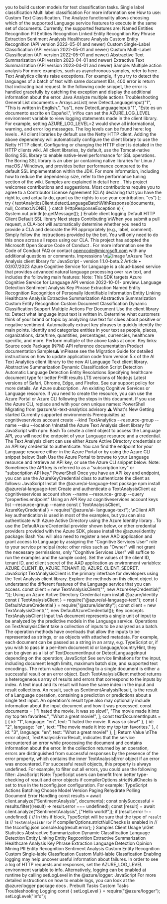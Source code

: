 you to build custom models for text classification tasks.
Single label classification
Multi label classification
For more information see How to use: Custom Text Classification.
The Analyze  functionality allows choosing which of the supported Language service features to
execute in the same set of documents. Currently, the supported features are:
Named Entities Recognition
PII Entities Recognition
Linked Entity Recognition
Key Phrase Extraction
Sentiment Analysis
Healthcare Analysis
Custom Entity Recognition (API version 2022-05-01 and newer)
Custom Single-Label Classification (API version 2022-05-01 and newer)
Custom Multi-Label Classification (API version 2022-05-01 and newer)
Abstractive Text Summarization (API version 2023-04-01 and newer)
Extractive Text Summarization (API version 2023-04-01 and newer)
Sample: Multiple action analysis
For more examples, such as asynchronous samples, refer to here
.
Text Analytics clients raise exceptions. For example, if you try to detect the languages of a
batch of text with same document IDs, 400  error is return that indicating bad request. In the
following code snippet, the error is handled gracefully by catching the exception and display
the additional information about the error.
Java
Analyze multiple actions
Troubleshooting
General
List<DetectLanguageInput> documents = Arrays.asList(
    new DetectLanguageInput("1", "This is written in English.", "us"),
    new DetectLanguageInput("1", "Este es un documento  escrito en Español.", 
\nYou can set the AZURE_LOG_LEVEL  environment variable to view logging statements made in the
client library. For example, setting AZURE_LOG_LEVEL=2  would show all informational, warning,
and error log messages. The log levels can be found here: log levels
.
All client libraries by default use the Netty HTTP client. Adding the above dependency will
automatically configure the client library to use the Netty HTTP client. Configuring or changing
the HTTP client is detailed in the HTTP clients wiki.
All client libraries, by default, use the Tomcat-native Boring SSL library to enable native-level
performance for SSL operations. The Boring SSL library is an uber jar containing native libraries
for Linux / macOS / Windows, and provides better performance compared to the default SSL
implementation within the JDK. For more information, including how to reduce the
dependency size, refer to the performance tuning
 section of the wiki.
Samples are explained in detail here
.
This project welcomes contributions and suggestions. Most contributions require you to agree
to a Contributor License Agreement (CLA)
 declaring that you have the right to, and actually
do, grant us the rights to use your contribution.
"es")
);
try {
    textAnalyticsClient.detectLanguageBatchWithResponse(documents, null, 
Context.NONE);
} catch (HttpResponseException e) {
    System.out.println(e.getMessage());
}
Enable client logging
Default HTTP Client
Default SSL library
Next steps
Contributing
\nWhen you submit a pull request, a CLA-bot will automatically determine whether you need to
provide a CLA and decorate the PR appropriately (e.g., label, comment). Simply follow the
instructions provided by the bot. You will only need to do this once across all repos using our
CLA.
This project has adopted the Microsoft Open Source Code of Conduct
. For more information
see the Code of Conduct FAQ
 or contact opencode@microsoft.com with any additional
questions or comments.
Impressions
\n![Image](images/page1743_image1.png)
\nAzure Text Analysis client library for
JavaScript - version 1.1.0-beta.2
Article • 03/07/2023
Azure Cognitive Service for Language
 is a cloud-based service that provides advanced
natural language processing over raw text, and includes the following main features:
Note: This SDK targets Azure Cognitive Service for Language API version 2022-10-01-
preview.
Language Detection
Sentiment Analysis
Key Phrase Extraction
Named Entity Recognition
Recognition of Personally Identifiable Information
Entity Linking
Healthcare Analysis
Extractive Summarization
Abstractive Summarization
Custom Entity Recognition
Custom Document Classification
Dynamic Classification
Support Multiple Actions Per Document
Use the client library to:
Detect what language input text is written in.
Determine what customers think of your brand or topic by analyzing raw text for
clues about positive or negative sentiment.
Automatically extract key phrases to quickly identify the main points.
Identify and categorize entities in your text as people, places, organizations,
date/time, quantities, percentages, currencies, healthcare specific, and more.
Perform multiple of the above tasks at once.
Key links:
Source code
Package (NPM)
API reference documentation
Product documentation
Samples⚠️
\nPlease see the Migration Guide
 for detailed instructions on how to update application
code from version 5.x of the AI Text Analytics client library to the new AI Language Text
client library.
Abstractive Summarization
Dynamic Classification
Script Detection
Automatic Language Detection
Entity Resolutions
Specifying healthcare document type for better FHIR results
LTS versions of Node.js
Latest versions of Safari, Chrome, Edge, and Firefox.
See our support policy
 for more details.
An Azure subscription
.
An existing Cognitive Services or Language resource. If you need to create the
resource, you can use the Azure Portal
 or Azure CLI following the steps in this
document.
If you use the Azure CLI, replace <your-resource-group-name> and <your-resource-name>
with your own unique names:
PowerShell
Migrating from @azure/ai-text-analytics advisory ⚠️
What's New
Getting started
Currently supported environments
Prerequisites
az cognitiveservices account create --kind TextAnalytics --resource-group 
<your-resource-group-name> --name <your-resource-name> --sku <your-sku-name> 
--location <your-location>
\nInstall the Azure Text Analysis client library for JavaScript with npm:
Bash
To create a client object to access the Language API, you will need the endpoint of your
Language resource and a credential. The Text Analysis client can use either Azure
Active Directory credentials or an API key credential to authenticate.
You can find the endpoint for your Language resource either in the Azure Portal
 or by
using the Azure CLI snippet below:
Bash
Use the Azure Portal
 to browse to your Language resource and retrieve an API key, or
use the Azure CLI snippet below:
Note: Sometimes the API key is referred to as a "subscription key" or "subscription API
key."
PowerShell
Once you have an API key and endpoint, you can use the AzureKeyCredential class to
authenticate the client as follows:
JavaScript
Install the @azure/ai-language-text  package
npm install @azure/ai-language-text
Create and authenticate a TextAnalysisClient
az cognitiveservices account show --name <your-resource-name> --resource-
group <your-resource-group-name> --query "properties.endpoint"
Using an API Key
az cognitiveservices account keys list --resource-group <your-resource-
group-name> --name <your-resource-name>
const { TextAnalysisClient, AzureKeyCredential } = require("@azure/ai-
language-text");
\nClient API key authentication is used in most of the examples, but you can also
authenticate with Azure Active Directory using the Azure Identity library
. To use the
DefaultAzureCredential
 provider shown below,
or other credential providers provided
with the Azure SDK, please install the @azure/identity package:
Bash
You will also need to register a new AAD application and grant access to Language by
assigning the "Cognitive Services User" role to your service principal (note: other roles
such as "Owner" will not grant the necessary permissions, only "Cognitive Services
User" will suffice to run the examples and the sample code).
Set the values of the client ID, tenant ID, and client secret of the AAD application as
environment variables: AZURE_CLIENT_ID, AZURE_TENANT_ID, AZURE_CLIENT_SECRET.
JavaScript
TextAnalysisClient is the primary interface for developers using the Text Analysis client
library. Explore the methods on this client object to understand the different features of
the Language service that you can access.
const client = new TextAnalysisClient("<endpoint>", new AzureKeyCredential("
<API key>"));
Using an Azure Active Directory Credential
npm install @azure/identity
const { TextAnalysisClient } = require("@azure/ai-language-text");
const { DefaultAzureCredential } = require("@azure/identity");
const client = new TextAnalysisClient("<endpoint>", new 
DefaultAzureCredential());
Key concepts
TextAnalysisClient
Input
\nA document represents a single unit of input to be analyzed by the predictive models in
the Language service. Operations on TextAnalysisClient take a collection of inputs to
be analyzed as a batch. The operation methods have overloads that allow the inputs to
be represented as strings, or as objects with attached metadata.
For example, each document can be passed as a string in an array, e.g.
TypeScript
or, if you wish to pass in a per-item document id or language/countryHint, they can be
given as a list of TextDocumentInput or DetectLanguageInput depending on the
operation;
JavaScript
See service limitations for the input, including document length limits, maximum batch
size, and supported text encodings.
The return value corresponding to a single document is either a successful result or an
error object. Each TextAnalysisClient method returns a heterogeneous array of results
and errors that correspond to the inputs by index. A text input and its result will have
the same index in the input and result collections.
An result, such as SentimentAnalysisResult, is the result of a Language operation,
containing a prediction or predictions about a single text input. An operation's result
type also may optionally include information about the input document and how it was
processed.
const documents = [
  "I hated the movie. It was so slow!",
  "The movie made it into my top ten favorites.",
  "What a great movie!",
];
const textDocumentInputs = [
  { id: "1", language: "en", text: "I hated the movie. It was so slow!" },
  { id: "2", language: "en", text: "The movie made it into my top ten 
favorites." },
  { id: "3", language: "en", text: "What a great movie!" },
];
Return Value
\nThe error object, TextAnalysisErrorResult, indicates that the service encountered an
error while processing the document and contains information about the error.
In the collection returned by an operation, errors are distinguished from successful
responses by the presence of the error property, which contains the inner
TextAnalysisError object if an error was encountered. For successful result objects, this
property is always undefined.
For example, to filter out all errors, you could use the following filter:
JavaScript
Note: TypeScript users can benefit from better type-checking of result and error objects
if compilerOptions.strictNullChecks is set to true in the tsconfig.json configuration.
For example:
TypeScript
Actions Batching
Choose Model Version
Paging
Rehydrate Polling
Document Error Handling
const results = await client.analyze("SentimentAnalysis", documents);
const onlySuccessful = results.filter((result) => result.error === 
undefined);
const [result] = await client.analyze("SentimentAnalysis", ["Hello 
world!"]);
if (result.error !== undefined) {
  // In this if block, TypeScript will be sure that the type of `result` is
  // `TextAnalysisError` if compilerOptions.strictNullChecks is enabled in
  // the tsconfig.json
  console.log(result.error);
}
Samples
Client Usage
\nGet Statistics
Abstractive Summarization
Dynamic Classification
Language Detection
Entity Linking
Entity Regconition
Extractive Summarization
Healthcare Analysis
Key Phrase Extraction
Language Detection
Opinion Mining
PII Entity Recognition
Sentiment Analysis
Custom Entity Recognition
Custom Single-lable Classfication
Custom Multi-lable Classfication
Enabling logging may help uncover useful information about failures. In order to see a
log of HTTP requests and responses, set the AZURE_LOG_LEVEL environment variable to
info. Alternatively, logging can be enabled at runtime by calling setLogLevel in the
@azure/logger:
JavaScript
For more detailed instructions on how to enable logs, you can look at the
@azure/logger package docs
.
Prebuilt Tasks
Custom Tasks
Troubleshooting
Logging
const { setLogLevel } = require("@azure/logger");
setLogLevel("info");